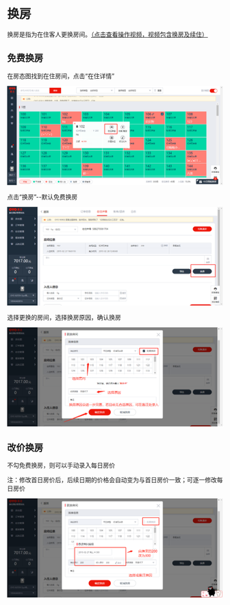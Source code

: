 # 换房

换房是指为在住客人更换房间。[（点击查看操作视频，视频包含换房及续住）](http://crs-pms-vidio.oss-cn-beijing.aliyuncs.com/%E6%8D%A2%E6%88%BF%26%E7%BB%AD%E4%BD%8F.mp4)

## 免费换房

在房态图找到在住房间，点击“在住详情”

![](../../.gitbook/assets/image%20%28246%29.png)

点击“换房”--默认免费换房

![](../../.gitbook/assets/image%20%2893%29.png)

选择更换的房间，选择换房原因，确认换房

![](../../.gitbook/assets/image%20%2862%29.png)

## 改价换房

不勾免费换房，则可以手动录入每日房价

注：修改首日房价后，后续日期的价格会自动变为与首日房价一致；可逐一修改每日房价

![](../../.gitbook/assets/image%20%2891%29.png)

